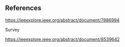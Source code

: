
## References

https://ieeexplore.ieee.org/abstract/document/7886994

Survey

https://ieeexplore.ieee.org/abstract/document/8539642
